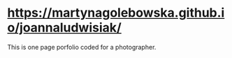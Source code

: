 # https://martynagolebowska.github.io/joannaludwisiak/

This is one page porfolio coded for a photographer.
